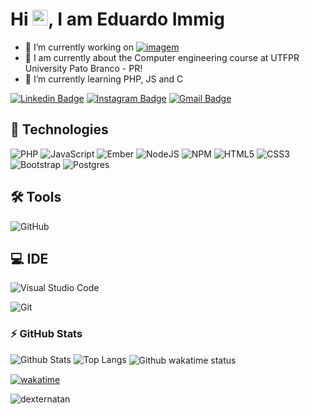 <h1 align = "justify"> Hi <img src="https://media.giphy.com/media/hvRJCLFzcasrR4ia7z/giphy.gif" width="25px">, I am Eduardo Immig</h1>


- :rocket: I’m currently working on [![imagem](https://user-images.githubusercontent.com/72169208/133176845-0d31c976-2aba-4702-b873-37e728067a8d.png)](https://bitzsoftwares.com.br/)
- 🔭 I am currently about the Computer engineering course at UTFPR University Pato Branco - PR!
- 🌱 I’m currently learning  PHP, JS and C



[![Linkedin Badge](https://img.shields.io/badge/-Eduardo.Immig-blue?style=flat-square&logo=Linkedin&logoColor=white&link=https:https://www.linkedin.com/in/Eduardo-Immig-27543a187/)](https://www.linkedin.com/in/eduardoimmig/)
[![Instagram Badge](https://img.shields.io/badge/-Eduardo.Immig-purple?style=flat-square&logo=instagram&logoColor=white&link=https://www.instagram.com/eduardo.immig/?hl=pt-br)](https://instagram.com/eduardo.immig)
[![Gmail Badge](https://img.shields.io/badge/-Eduardo.Immig-c14438?style=flat-square&logo=Gmail&logoColor=white&link=mailto:eduardo-immig@hotmail.com)](mailto:eduardo-immig@hotmail.com)
<!-- [![Medium Badge](https://img.shields.io/badge/-@natansl-03a57a?style=flat-square&labelColor=000000&logo=Medium&link=https://medium.com/@natansl/)](https://medium.com/@natansl) -->



## 🚀 Technologies

![PHP](https://img.shields.io/badge/php-%23777BB4.svg?style=for-the-badge&logo=php&logoColor=white)
![JavaScript](https://img.shields.io/badge/javascript-%23323330.svg?style=for-the-badge&logo=javascript&logoColor=%23F7DF1E)
![Ember](https://img.shields.io/badge/ember-1C1E24?style=for-the-badge&logo=ember.js&logoColor=#D04A37)
![NodeJS](https://img.shields.io/badge/node.js-6DA55F?style=for-the-badge&logo=node.js&logoColor=white)
![NPM](https://img.shields.io/badge/NPM-%23000000.svg?style=for-the-badge&logo=npm&logoColor=white)
![HTML5](https://img.shields.io/badge/html5-%23E34F26.svg?style=for-the-badge&logo=html5&logoColor=white)
![CSS3](https://img.shields.io/badge/css3-%231572B6.svg?style=for-the-badge&logo=css3&logoColor=white)
![Bootstrap](https://img.shields.io/badge/bootstrap-%23563D7C.svg?style=for-the-badge&logo=bootstrap&logoColor=white)
![Postgres](https://img.shields.io/badge/postgres-%23316192.svg?style=for-the-badge&logo=postgresql&logoColor=white)

## 🛠 Tools
![GitHub](https://img.shields.io/badge/-GitHub-181717?style=flat-square&logo=github)

## 💻 IDE
![Visual Studio Code](https://img.shields.io/badge/Visual%20Studio%20Code-0078d7.svg?style=for-the-badge&logo=visual-studio-code&logoColor=white)

<!-- ![Python](https://img.shields.io/badge/-Python-black?style=flat-square&logo=Python)
![React](https://img.shields.io/badge/-React-black?style=flat-square&logo=react) -->
<!-- ![TypeScript](https://img.shields.io/badge/-TypeScript-007ACC?style=flat-square&logo=typescript)
![MongoDB](https://img.shields.io/badge/-MongoDB-black?style=flat-square&logo=mongodb)
![GraphQL](https://img.shields.io/badge/-GraphQL-E10098?style=flat-square&logo=graphql)
![Apollo GraphQL](https://img.shields.io/badge/-Apollo%20GraphQL-311C87?style=flat-square&logo=apollo-graphql) -->
<!-- ![MySQL](https://img.shields.io/badge/-MySQL-black?style=flat-square&logo=mysql)
![Heroku](https://img.shields.io/badge/-Heroku-430098?style=flat-square&logo=heroku)
![Docker](https://img.shields.io/badge/-Docker-black?style=flat-square&logo=docker)
![DigitalOcean](https://img.shields.io/badge/-Digital%20Ocean-darkblue?style=flat-square&logo=digitalocean)
![Amazon AWS](https://img.shields.io/badge/Amazon%20AWS-232F3E?style=flat-square&logo=amazon-aws)
![Google Cloud](https://img.shields.io/badge/Google%20Cloud-black?style=flat-square&logo=google-cloud)-->
![Git](https://img.shields.io/badge/-Git-black?style=flat-square&logo=git)
<!-- ![GitLab](https://img.shields.io/badge/-GitLab-FCA121?style=flat-square&logo=gitlab)
![BitBucket](https://img.shields.io/badge/-BitBucket-darkblue?style=flat-square&logo=bitbucket)
-->
### ⚡ GitHub Stats
![Github Stats](https://github-readme-stats.vercel.app/api?username=eimmig&show_icons=true&count_private=true&show_icons=true&include_all_commits=true&theme=radical)
![Top Langs](https://github-readme-stats.vercel.app/api/top-langs/?username=eimmig&hide=TeX&theme=radical&layout=compact)
<img align="center" src="https://github-readme-stats.vercel.app/api/wakatime?username=eimmig&show_icons=true&theme=radical&layout=compact" alt="Github wakatime status" />

 
<!-- <p align="left"><small>Quantidade de visitas no meu perfil desde: 24/11/2021 🕵️ <br></small></p> -->
[![wakatime](https://wakatime.com/badge/user/2ed6b293-0d89-4c38-8964-2655a91bd86b.svg)](https://wakatime.com/@2ed6b293-0d89-4c38-8964-2655a91bd86b)
<p align="left"><p align="left"><img src="https://komarev.com/ghpvc/?username=EduardoImmig" alt="dexternatan" /></p>
<!-- <p align="left"><small>Obrigado e volte sempre 😄</small></p> --

